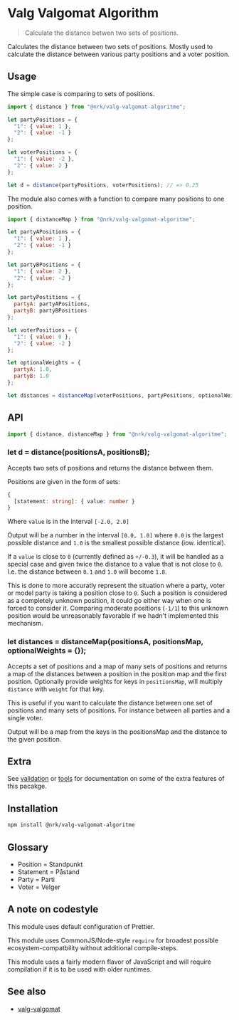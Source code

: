 # Valg Valgomat Algorithm

> Calculate the distance betwen two sets of positions.

Calculates the distance between two sets of positions. Mostly used to calculate the distance between various party positions and a voter position.

## Usage

The simple case is comparing to sets of positions.

```js
import { distance } from "@nrk/valg-valgomat-algoritme";

let partyPositions = {
  "1": { value: 1 },
  "2": { value: -1 }
};

let voterPositions = {
  "1": { value: -2 },
  "2": { value: 2 }
};

let d = distance(partyPositions, voterPositions); // => 0.25
```

The module also comes with a function to compare many positions to one position.

```js
import { distanceMap } from "@nrk/valg-valgomat-algoritme";

let partyAPositions = {
  "1": { value: 1 },
  "2": { value: -1 }
};

let partyBPositions = {
  "1": { value: 2 },
  "2": { value: -2 }
};

let partyPostitions = {
  partyA: partyAPositions,
  partyB: partyBPositions
};

let voterPositions = {
  "1": { value: 0 },
  "2": { value: -2 }
};

let optionalWeights = {
  partyA: 1.0,
  partyB: 1.0
};

let distances = distanceMap(voterPositions, partyPositions, optionalWeights); // => { "partyA": 0.75, "partyB": 1.0 }
```

## API

```js
import { distance, distanceMap } from "@nrk/valg-valgomat-algoritme";
```

### let d = distance(positionsA, positionsB);

Accepts two sets of positions and returns the distance between them.

Positions are given in the form of sets:

```ts
{
  [statement: string]: { value: number }
}
```

Where `value` is in the interval `[-2.0, 2.0]`

Output will be a number in the interval `[0.0, 1.0]` where `0.0` is the largest possible distance and `1.0` is the smallest possible distance (iow. identical).

If a `value` is close to `0` (currently defined as `+/-0.3`), it will be handled as a special case and given twice the distance to a value that is not close to `0`. I.e. the distance between `0.1` and `1.0` will become `1.8`.

This is done to more accuratly represent the situation where a party, voter or model party is taking a position close to `0`. Such a position is considered as a completely unknown position, it could go either way when one is forced to consider it. Comparing moderate positions (`-1/1`) to this unknown position would be unreasonably favorable if we hadn't implemented this mechanism.

### let distances = distanceMap(positionsA, positionsMap, optionalWeights = {});

Accepts a set of positions and a map of many sets of positions and returns a map of the distances between a position in the position map and the first position. Optionally provide weights for keys in `positionsMap`, will multiply `distance` with `weight` for that key.

This is useful if you want to calculate the distance between one set of positions and many sets of positions. For instance between all parties and a single voter.

Output will be a map from the keys in the positionsMap and the distance to the given position.

## Extra

See [validation](./validation.md) or [tools](./tools.md) for documentation on some of the extra features of this pacakge.

## Installation

```sh
npm install @nrk/valg-valgomat-algoritme
```

## Glossary

- Position = Standpunkt
- Statement = Påstand
- Party = Parti
- Voter = Velger

## A note on codestyle

This module uses default configuration of Prettier.

This module uses CommonJS/Node-style `require` for broadest possible ecosystem-compatbility without additional compile-steps.

This module uses a fairly modern flavor of JavaScript and will require compilation if it is to be used with older runtimes.

## See also

- [valg-valgomat](https://github.com/nrkno/valg-valgomat)

